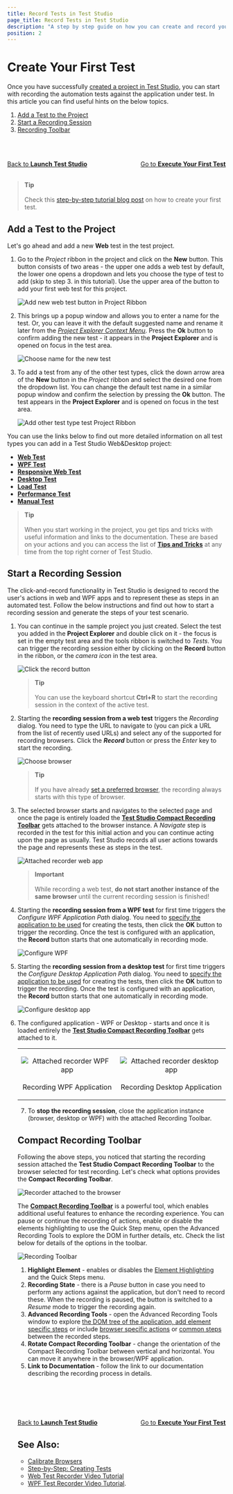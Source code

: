 ```yaml
---
title: Record Tests in Test Studio
page_title: Record Tests in Test Studio
description: "A step by step guide on how you can create and record your first test in Test Studio project. Create a test in Test Studio Project. Start automating with Test Studio."
position: 2
---
```

# Create Your First Test

Once you have successfully <a href="/getting-started/first-project" target="_blank">created a project in Test Studio</a>, you can start with recording the automation tests against the application under test. In this article you can find useful hints on the below topics.

1. [Add a Test to the Project](#add-a-test-to-the-project)
2. [Start a Recording Session](#start-a-recording-session)
3. [Recording Toolbar](#recording-toolbar)

<br><br>
<div><a href="/getting-started/first-project">Back to <strong>Launch Test Studio</strong></a><a style="float:right" href="/getting-started/first-execution">Go to <strong>Execute Your First Test</strong></a></div>

<br>

> __Tip__
><br>
><br>
> Check this <a href="https://www.telerik.com/blogs/test-studio-step-by-step-creating-tests">step-by-step tutorial blog post</a> on how to create your first test.

## Add a Test to the Project

Let's go ahead and add a new __Web__ test in the test project.

1. Go to the *Project* ribbon in the project and click on the __New__ button. This button consists of two areas - the upper one adds a web test by default, the lower one opens a dropdown and lets you choose the type of test to add (skip to step 3. in this tutorial). Use the upper area of the button to add your first web test for this project.

    ![Add new web test button in Project Ribbon][1]

2. This brings up a popup window and allows you to enter a name for the test. Or, you can leave it with the default suggested name and rename it later from the <a href="/features/project-explorer/overview#test-file-context-menu-options">*Project Explorer Context Menu*</a>. Press the __Ok__ button to confirm adding the new test - it appears in the  __Project Explorer__ and is opened on focus in the test area.

    ![Choose name for the new test][2]

3. To add a test from any of the other test types, click the down arrow area of the __New__ button in the *Project* ribbon and select the desired one from the dropdown list. You can change the default test name in a similar popup window and confirm the selection by pressing the __Ok__ button. The test appears in the __Project Explorer__ and is opened on focus in the test area.

    ![Add other test type test Project Ribbon][3]

You can use the links below to find out more detailed information on all test types you can add in a Test Studio Web&Desktop project:

* <a href="/general-information/test-recording/overview" target="_blank">__Web Test__</a>
* <a href="/features/testing-types/wpf-test" target="_blank">__WPF Test__</a>
* <a href="/features/testing-types/responsive-test" target="_blank">__Responsive Web Test__</a>
* <a href="/automated-tests/desktop-testing/desktop-test" target="_blank">__Desktop Test__</a>
* <a href="/features/testing-types/load-testing/Overview" target="_blank">__Load Test__</a>
* <a href="/features/testing-types/performance-testing/overview" target="_blank">__Performance Test__</a>
* <a href="/features/testing-types/manual-testing/overview" target="_blank">__Manual Test__</a>

> __Tip__
><br>
><br>
> When you start working in the project, you get tips and tricks with useful information and links to the documentation. These are based on your actions and you can access the list of <a href="/general-information/start-a-project/in-product-tips-tricks" target="_blank">__Tips and Tricks__</a> at any time from the top right corner of Test Studio.

## Start a Recording Session

The click-and-record functionality in Test Studio is designed to record the user's actions in web and WPF apps and to represent these as steps in an automated test. Follow the below instructions and find out how to start a recording session and generate the steps of your test scenario.

1. You can continue in the sample project you just created. Select the test you added in the __Project Explorer__ and double click on it - the focus is set in the empty test area and the tools ribbon is switched to *Tests*. You can trigger the recording session either by clicking on the __Record__ button in the ribbon, or the *camera icon* in the test area.

    ![Click the record button][4]

    > __Tip__
    ><br>
    ><br>
    > You can use the keyboard shortcut __Ctrl+R__ to start the recording session in the context of the active test.

2. Starting the __recording session from a web test__ triggers the *Recording* dialog. You need to type the URL to navigate to (you can pick a URL from the list of recently used URLs) and select any of the supported for recording browsers. Click the *__Record__* button or press the *Enter* key to start the recording.

    ![Choose browser][5]

    > __Tip__
    ><br>
    ><br>
    > If you have already <a href="/automated-tests/test-execution/quick-run-browsers#preferred-browser" target="_blank">set a preferred browser</a>, the recording always starts with this type of browser.

3. The selected browser starts and navigates to the selected page and once the page is entirely loaded the <a href="/features/recorder/compact-recording-toolbar" target="_blank">__Test Studio Compact Recording Toolbar__</a> gets attached to the browser instance. A _Navigate_ step is recorded in the test for this initial action and you can continue acting upon the page as usually. Test Studio records all user actions towards the page and represents these as steps in the test.

    ![Attached recorder web app][6]

    > __Important__
    ><br>
    ><br>
    > While recording a web test, __do not start another instance of the same browser__ until the current recording session is finished!

4. Starting the __recording session from a WPF test__ for first time triggers the *Configure WPF Application Path* dialog. You need to <a href="/automated-tests/wpf/wpf-test#choose-the-application-to-automate" target="_blank">specify the application to be used</a> for creating the tests, then click the __OK__ button to trigger the recording. Once the test is configured with an application, the __Record__ button starts that one automatically in recording mode.

    ![Configure WPF][7]

5. Starting the __recording session from a desktop test__ for first time triggers the *Configure Desktop Application Path* dialog. You need to <a href="/automated-tests/desktop-testing/desktop-test#choose-the-desktop-application-to-automate" target="_blank">specify the application to be used</a> for creating the tests, then click the __OK__ button to trigger the recording. Once the test is configured with an application, the __Record__ button starts that one automatically in recording mode.

    ![Configure desktop app][8]

6. The configured application - WPF or Desktop - starts and once it is loaded entirely the <a href="/features/recorder/compact-recording-toolbar" target="_blank">__Test Studio Compact Recording Toolbar__</a> gets attached to it.

    <table id="no-table" style="border:none;">
    <tr style="text-align: center; background-color: transparent; border:none;">
    <td>
    
![Attached recorder WPF app][9] <br><br>Recording WPF Application</td>
<td>
    
![Attached recorder desktop app][10] <br><br>Recording Desktop Application</td>
<tr>
</table>

7. To __stop the recording session__, close the application instance (browser, desktop or WPF) with the attached Recording Toolbar.

## Compact Recording Toolbar

Following the above steps, you noticed that starting the recording session attached the __Test Studio Compact Recording Toolbar__ to the browser selected for test recording. Let's check what options provides the __Compact Recording Toolbar__.

![Recorder attached to the browser][11]

The <a href="/features/recorder/compact-recording-toolbar" target="_blank">__Compact Recording Toolbar__</a> is a powerful tool, which enables additional useful features to  enhance the recording experience. You can pause or continue the recording of actions, enable or disable the elements highlighting to use the Quick Step menu, open the Advanced Recording Tools to explore the DOM in further details, etc. Check the list below for details of the options in the toolbar.

![Recording Toolbar][12]
1. __Highlight Element__ - enables or disables the <a href="/features/recorder/compact-recording-toolbar#hover-over-highlighting" target="_blank">Element Highlighting</a> and the Quick Steps menu.
2. __Recording State__ - there is a *Pause* button in case you need to perform any actions against the application, but don't need to record these. When the recording is paused, the button is switched to a *Resume* mode to trigger the recording again.
3. __Advanced Recording Tools__ - open the Advanced Recording Tools window to explore <a href="/features/recorder/advanced-recording-tools/dom-explorer" target="_blank">the DOM tree of the application, add <a href="/features/recorder/advanced-recording-tools/element-steps/steps-overview" target="_blank">element specific steps</a> or include <a href="/features/recorder/advanced-recording-tools/browser-control" target="_blank">browser specific actions</a> or <a href="/features/recorder/advanced-recording-tools/common-steps" target="_blank">common steps</a> between the recorded steps.
4. __Rotate Compact Recording Toolbar__ - change the orientation of the Compact Recording Toolbar between vertical and horizontal. You can move it anywhere in the browser/WPF application.
5. __Link to Documentation__ - follow the link to our documentation describing the recording process in details.

<br><br>
<br><br>
<div><a href="/getting-started/first-project">Back to <strong>Launch Test Studio</strong></a><a style="float:right" href="/getting-started/first-execution">Go to <strong>Execute Your First Test</strong></a></div>

## See Also:

* <a href="/features/project-settings/browsers" target="_blank">Calibrate Browsers</a>
* <a href="https://www.telerik.com/blogs/test-studio-step-by-step-creating-tests" target="_blank">Step-by-Step: Creating Tests</a>
* <a href="https://www.telerik.com/videos/teststudio/test-recorder-video-tutorial-test-studio" target="_blank">Web Test Recorder Video Tutorial</a>
* <a href="https://www.telerik.com/videos/teststudio/test-recorder-for-wpf-video-tutorial-test-studio" target="_blank">WPF Test Recorder Video Tutorial</a>.

[1]: /img/getting-started/first-project/fig02.png
[2]: /img/getting-started/first-project/add-web-test.png
[3]: /img/getting-started/first-project/fig02a.png
[4]: /img/getting-started/first-project/fig04.png
[5]: /img/getting-started/first-project/fig05.png
[6]: /img/getting-started/first-project/fig06.png
[7]: /img/getting-started/first-project/fig05a.png
[8]: /img/getting-started/first-project/fig05b.png
[9]: /img/getting-started/first-project/fig06a.png
[10]: /img/getting-started/first-project/fig06b.png
[11]: /img/general-information/test-recording/overview/fig5.png
[12]: /img/getting-started/first-project/compact-recording-toolbar.png